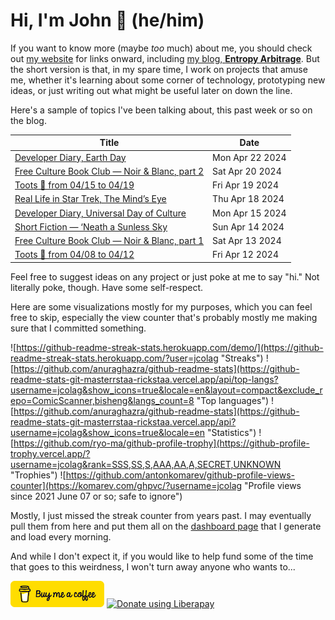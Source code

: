 # Hi, I'm John 👋 (he/him)

If you want to know more (maybe *too* much) about me, you should check out [my website](https://john.colagioia.net/) for links onward, including [my blog, **Entropy Arbitrage**](https://john.colagioia.net/blog).  But the short version is that, in my spare time, I work on projects that amuse me, whether it's learning about some corner of technology, prototyping new ideas, or just writing out what might be useful later on down the line.

Here's a sample of topics I've been talking about, this past week or so on the blog.

|Title|Date|
|-----|-------|
|[Developer Diary, Earth Day](https://john.colagioia.net/blog/2024/04/22/earth.html)|Mon Apr 22 2024|
|[Free Culture Book Club — Noir &amp; Blanc, part 2](https://john.colagioia.net/blog/2024/04/20/noir-blanc-2.html)|Sat Apr 20 2024|
|[Toots 🦣 from 04/15 to 04/19](https://john.colagioia.net/blog/2024/04/19/week.html)|Fri Apr 19 2024|
|[Real Life in Star Trek, The Mind’s Eye](https://john.colagioia.net/blog/2024/04/18/mind-s-eye.html)|Thu Apr 18 2024|
|[Developer Diary, Universal Day of Culture](https://john.colagioia.net/blog/2024/04/15/culture.html)|Mon Apr 15 2024|
|[Short Fiction — ‘Neath a Sunless Sky](https://john.colagioia.net/blog/2024/04/14/sunless-sky.html)|Sun Apr 14 2024|
|[Free Culture Book Club — Noir &amp; Blanc, part 1](https://john.colagioia.net/blog/2024/04/13/noir-blanc-1.html)|Sat Apr 13 2024|
|[Toots 🦣 from 04/08 to 04/12](https://john.colagioia.net/blog/2024/04/12/week.html)|Fri Apr 12 2024|

Feel free to suggest ideas on any project or just poke at me to say "hi." Not literally poke, though. Have some self-respect.

Here are some visualizations mostly for my purposes, which you can feel free to skip, especially the view counter that's probably mostly me making sure that I committed something.

![https://github-readme-streak-stats.herokuapp.com/demo/](https://github-readme-streak-stats.herokuapp.com/?user=jcolag "Streaks")
![https://github.com/anuraghazra/github-readme-stats](https://github-readme-stats-git-masterrstaa-rickstaa.vercel.app/api/top-langs?username=jcolag&show_icons=true&locale=en&layout=compact&exclude_repo=ComicScanner,bisheng&langs_count=8 "Top languages")
![https://github.com/anuraghazra/github-readme-stats](https://github-readme-stats-git-masterrstaa-rickstaa.vercel.app/api?username=jcolag&show_icons=true&locale=en "Statistics")
![https://github.com/ryo-ma/github-profile-trophy](https://github-profile-trophy.vercel.app/?username=jcolag&rank=SSS,SS,S,AAA,AA,A,SECRET,UNKNOWN "Trophies")
![https://github.com/antonkomarev/github-profile-views-counter](https://komarev.com/ghpvc/?username=jcolag "Profile views since 2021 June 07 or so; safe to ignore")

Mostly, I just missed the streak counter from years past.  I may eventually pull them from here and put them all on the [dashboard page](https://github.com/jcolag/dash) that I generate and load every morning.

And while I don't expect it, if you would like to help fund some of the time that goes to this weirdness, I won't turn away anyone who wants to...

[<img src="images/default-yellow.png" alt="Buy Me a Coffee" width="150px"/>](https://www.buymeacoffee.com/jcolag)
<a href="https://liberapay.com/jcolag/donate"><img alt="Donate using Liberapay" src="https://liberapay.com/assets/widgets/donate.svg"></a>
